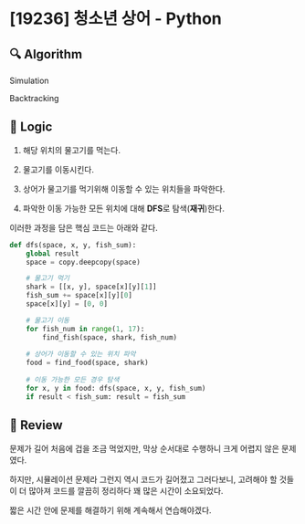 # [19236] 청소년 상어 - Python

## :mag: Algorithm

Simulation

Backtracking

## :round_pushpin: Logic

1. 해당 위치의 물고기를 먹는다.

2. 물고기를 이동시킨다.

3. 상어가 물고기를 먹기위해 이동할 수 있는 위치들을 파악한다.

4. 파악한 이동 가능한 모든 위치에 대해 **DFS**로 탐색(**재귀**)한다.

이러한 과정을 담은 핵심 코드는 아래와 같다. 

```python
def dfs(space, x, y, fish_sum):
    global result
    space = copy.deepcopy(space)

    # 물고기 먹기
    shark = [[x, y], space[x][y][1]]
    fish_sum += space[x][y][0]
    space[x][y] = [0, 0]

    # 물고기 이동
    for fish_num in range(1, 17):
        find_fish(space, shark, fish_num)
    
    # 상어가 이동할 수 있는 위치 파악
    food = find_food(space, shark)
    
    # 이동 가능한 모든 경우 탐색
    for x, y in food: dfs(space, x, y, fish_sum)
    if result < fish_sum: result = fish_sum
```

## :memo: Review

문제가 길어 처음에 겁을 조금 먹었지만, 막상 순서대로 수행하니 크게 어렵지 않은 문제였다.

하지만, 시뮬레이션 문제라 그런지 역시 코드가 길어졌고 그러다보니, 고려해야 할 것들이 더 많아져 코드를 깔끔히 정리하다 꽤 많은 시간이 소요되었다. 

짧은 시간 안에 문제를 해결하기 위해 계속해서 연습해야겠다.